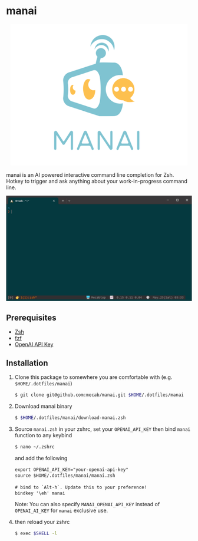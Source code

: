 manai
=====
<div align="center">
    <img src="doc/img/logo.svg" width="480">
</div>

manai is an AI powered interactive command line completion for Zsh. Hotkey to trigger and ask anything about your work-in-progress command line.

![demo](doc/img/demo.gif)

Prerequisites
-------------
- [Zsh](https://www.zsh.org/)
- [fzf](https://github.com/junegunn/fzf)
- [OpenAI API Key](https://platform.openai.com)

Installation
------------

1. Clone this package to somewhere you are comfortable with (e.g. `$HOME/.dotfiles/manai`)

    ```bash
    $ git clone git@github.com:mecab/manai.git $HOME/.dotfiles/manai
    ```

2. Download manai binary

    ```bash
    $ $HOME/.dotfiles/manai/download-manai.zsh
    ```

3. Source `manai.zsh` in your zshrc, set your `OPENAI_API_KEY` then bind `manai` function to any keybind

    ```bash
    $ nano ~/.zshrc
    ```

    and add the following

    ```
    export OPENAI_API_KEY="your-openai-api-key"
    source $HOME/.dotfiles/manai/manai.zsh

    # bind to `Alt-h`. Update this to your preference!
    bindkey '\eh' manai
    ```

    Note: You can also specify `MANAI_OPENAI_API_KEY` instead of `OPENAI_AI_KEY` for `manai` exclusive use.

4. then reload your zshrc

    ```bash
    $ exec $SHELL -l
    ```
